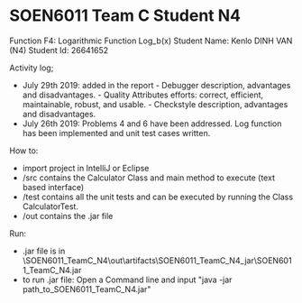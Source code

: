 # SOEN6011 Team C Student N4
Function F4: Logarithmic Function Log_b(x)
Student Name: Kenlo DINH VAN (N4)
Student Id: 26641652

Activity log;
- July 29th 2019: added in the report
                  - Debugger description, advantages and disadvantages.
                  - Quality Attributes efforts: correct, efficient, maintainable, robust, and usable.
                  - Checkstyle description, advantages and disadvantages.
- July 26th 2019: Problems 4 and 6 have been addressed. Log function has been implemented and unit test cases written.

How to:
- import project in IntelliJ or Eclipse
- /src contains the Calculator Class and main method to execute (text based interface)
- /test contains all the unit tests and can be executed by running the Class CalculatorTest.
- /out contains the .jar file

Run:
- .jar file is in \SOEN6011_TeamC_N4\out\artifacts\SOEN6011_TeamC_N4_jar\SOEN6011_TeamC_N4.jar
- to run .jar file: Open a Command line and input "java -jar path_to_SOEN6011_TeamC_N4.jar"
